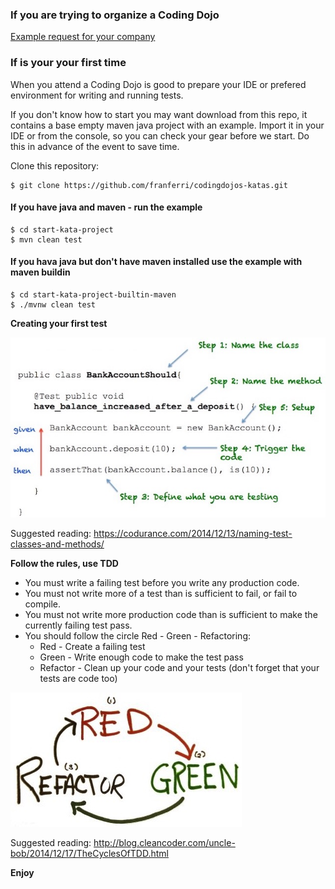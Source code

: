 
### If you are trying to organize a Coding Dojo

[Example request for your company](https://github.com/franferri/codingdojos-katas/blob/master/Example%20request%20for%20your%20company.md)

### If is your your first time

When you attend a Coding Dojo is good to prepare your IDE or prefered environment for writing and running tests.

If you don't know how to start you may want download from this repo, it contains a base empty maven java project with an example.
Import it in your IDE or from the console, so you can check your gear before we start.
Do this in advance of the event to save time.

Clone this repository:

    $ git clone https://github.com/franferri/codingdojos-katas.git

#### If you have java and maven - run the example
    $ cd start-kata-project
    $ mvn clean test

#### If you hava java but don't have maven installed use the example with maven buildin

    $ cd start-kata-project-builtin-maven
    $ ./mvnw clean test

**Creating your first test**

![Test in 5 steps](https://github.com/franferri/codingdojos-katas/blob/master/images/test_in_5_steps.jpg)

Suggested reading: https://codurance.com/2014/12/13/naming-test-classes-and-methods/

**Follow the rules, use TDD**
* You must write a failing test before you write any production code.
* You must not write more of a test than is sufficient to fail, or fail to compile.
* You must not write more production code than is sufficient to make the currently failing test pass.
* You should follow the circle Red - Green - Refactoring:
  * Red - Create a failing test
  * Green - Write enough code to make the test pass
  * Refactor - Clean up your code and your tests (don't forget that your tests are code too)

![Red Green Refactor](https://github.com/franferri/codingdojos-katas/blob/master/images/red_green_refactor.jpg)

Suggested reading: http://blog.cleancoder.com/uncle-bob/2014/12/17/TheCyclesOfTDD.html

**Enjoy**
